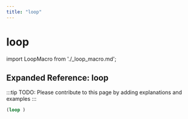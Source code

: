```yaml
---
title: "loop"
---
```


# loop

import LoopMacro from './_loop_macro.md';

<LoopMacro />

## Expanded Reference: loop

:::tip
TODO: Please contribute to this page by adding explanations and examples
:::

```lisp
(loop )
```
